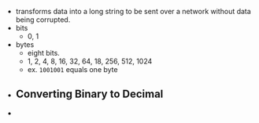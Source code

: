 - transforms data into a long string to be sent over a network without data being corrupted.
- bits
	- 0, 1
- bytes
	- eight bits.
	- 1, 2, 4, 8, 16, 32, 64, 18, 256, 512, 1024
	- ex. `1001001` equals one byte
- ## Converting Binary to Decimal
-